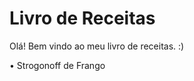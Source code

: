 <h1> Livro de Receitas </h1>

Olá! Bem vindo ao meu livro de receitas. :) 

 • Strogonoff de Frango
